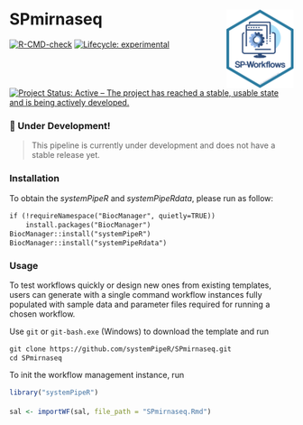 # SPmirnaseq <img src="https://raw.githubusercontent.com/systemPipeR/systemPipeR.github.io/main/static/images/SPR-Workflows.png" align="right" height="139" />

<!-- badges: start -->
[![R-CMD-check](https://github.com/systemPipeR/SPmirnaseq/actions/workflows/R_CMD.yml/badge.svg)](https://github.com/systemPipeR/SPmirnaseq/actions/workflows/R_CMD.yml)
[![Lifecycle: experimental](https://img.shields.io/badge/lifecycle-experimental-orange.svg)](https://www.tidyverse.org/lifecycle/#experimental)
[![Project Status: Active – The project has reached a stable, usable state and is being actively developed.](https://www.repostatus.org/badges/latest/active.svg)](https://www.repostatus.org/#active)
<!-- badges: end -->

### :construction: Under Development!

> This pipeline is currently under development and does not have a stable release yet.

### Installation

To obtain the *systemPipeR* and *systemPipeRdata*, please run as follow:
```
if (!requireNamespace("BiocManager", quietly=TRUE))
    install.packages("BiocManager")
BiocManager::install("systemPipeR")
BiocManager::install("systemPipeRdata")
```

### Usage

To test workflows quickly or design new ones from existing templates, users can
generate with a single command workflow instances fully populated with sample data 
and parameter files required for running a chosen workflow.

Use `git` or `git-bash.exe` (Windows) to download the template and run 

```
git clone https://github.com/systemPipeR/SPmirnaseq.git
cd SPmirnaseq
```

To init the workflow management instance, run
```r
library("systemPipeR")

sal <- importWF(sal, file_path = "SPmirnaseq.Rmd")
```
